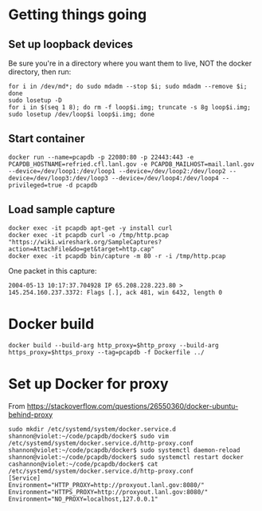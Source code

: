Getting things going
====================

Set up loopback devices
-----------------------

Be sure you're in a directory where you want them to live, NOT the docker directory,
then run:

    for i in /dev/md*; do sudo mdadm --stop $i; sudo mdadm --remove $i; done
    sudo losetup -D
    for i in $(seq 1 8); do rm -f loop$i.img; truncate -s 8g loop$i.img; sudo losetup /dev/loop$i loop$i.img; done


Start container
---------------

    docker run --name=pcapdb -p 22080:80 -p 22443:443 -e PCAPDB_HOSTNAME=refried.cfl.lanl.gov -e PCAPDB_MAILHOST=mail.lanl.gov --device=/dev/loop1:/dev/loop1 --device=/dev/loop2:/dev/loop2 --device=/dev/loop3:/dev/loop3 --device=/dev/loop4:/dev/loop4 --privileged=true -d pcapdb


Load sample capture
-------------------

    docker exec -it pcapdb apt-get -y install curl
    docker exec -it pcapdb curl -o /tmp/http.pcap "https://wiki.wireshark.org/SampleCaptures?action=AttachFile&do=get&target=http.cap"
    docker exec -it pcapdb bin/capture -m 80 -r -i /tmp/http.pcap

One packet in this capture:

    2004-05-13 10:17:37.704928 IP 65.208.228.223.80 > 145.254.160.237.3372: Flags [.], ack 481, win 6432, length 0


Docker build
============

    docker build --build-arg http_proxy=$http_proxy --build-arg https_proxy=$https_proxy --tag=pcapdb -f Dockerfile ../


Set up Docker for proxy
=======================

From https://stackoverflow.com/questions/26550360/docker-ubuntu-behind-proxy

    sudo mkdir /etc/systemd/system/docker.service.d
    shannon@violet:~/code/pcapdb/docker$ sudo vim /etc/systemd/system/docker.service.d/http-proxy.conf
    shannon@violet:~/code/pcapdb/docker$ sudo systemctl daemon-reload
    shannon@violet:~/code/pcapdb/docker$ sudo systemctl restart docker
    cashannon@violet:~/code/pcapdb/docker$ cat /etc/systemd/system/docker.service.d/http-proxy.conf
    [Service]
    Environment="HTTP_PROXY=http://proxyout.lanl.gov:8080/"
    Environment="HTTPS_PROXY=http://proxyout.lanl.gov:8080/"
    Environment="NO_PROXY=localhost,127.0.0.1"

  ```docker run --name=pcapdb -p 22080:80 -p 22443:443 -e PCAPDB_HOSTNAME=refried.cfl.lanl.gov -e PCAPDB_MAILHOST=mail.lanl.gov --device=/dev/loop1:/dev/loop1 --device=/dev/loop2:/dev/loop2 --device=/dev/loop3:/dev/loop3 --device=/dev/loop4:/dev/loop4 --privileged=true -d pcapdb
```

